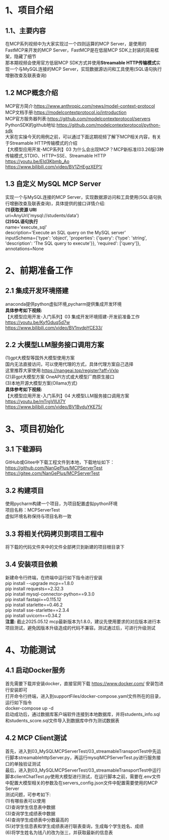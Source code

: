 # 1、项目介绍                  
## 1.1、主要内容
在MCP系列视频中为大家实现过一个四则运算的MCP Server，是使用的FastMCP来开发的MCP Server，FastMCP是在低层MCP SDK上封装的简易框架，隐藏了细节               
那本期视频会使用官方低层MCP SDK方式并使用**Streamable HTTP传输模式**实现一个与MySQL连接的MCP Server，实现数据源访问和工具使用(SQL语句执行增删改查及联表查询)            

## 1.2 MCP概念介绍              
MCP官方简介:https://www.anthropic.com/news/model-context-protocol                                                                                       
MCP文档手册:https://modelcontextprotocol.io/introduction                                                   
MCP官方服务器列表:https://github.com/modelcontextprotocol/servers                             
PythonSDK的github地址:https://github.com/modelcontextprotocol/python-sdk                       
大家在实操今天的用例之前，可以通过下面这期视频了解下MCP相关内容，有关于Streamable HTTP传输模式的介绍                          
【大模型应用开发-MCP系列】03 为什么会出现MCP？MCP新标准(03.26版)3种传输模式,STDIO、HTTP+SSE、Streamable HTTP                     
https://youtu.be/EId3Kbmb_Ao           
https://www.bilibili.com/video/BV1ZHEgzXEP1/                 

## 1.3 自定义 MySQL MCP Server 
实现一个与MySQL连接的MCP Server，实现数据源访问和工具使用(SQL语句执行增删改查及联表查询)，具体提供的接口详情介绍:                                            
**(1)获取资源 URI**                           
uri=AnyUrl('mysql://students/data')                            
**(2)SQL语句执行**                         
name='execute_sql'                    
description='Execute an SQL query on the MySQL server'                     
inputSchema={'type': 'object', 'properties': {'query': {'type': 'string', 'description': 'The SQL query to execute'}}, 'required': ['query']}, annotations=None               


# 2、前期准备工作
## 2.1 集成开发环境搭建  
anaconda提供python虚拟环境,pycharm提供集成开发环境                                              
**具体参考如下视频:**                        
【大模型应用开发-入门系列】03 集成开发环境搭建-开发前准备工作                         
https://youtu.be/KyfGduq5d7w                     
https://www.bilibili.com/video/BV1nvdpYCE33/                      

## 2.2 大模型LLM服务接口调用方案
(1)gpt大模型等国外大模型使用方案                  
国内无法直接访问，可以使用代理的方式，具体代理方案自己选择                        
这里推荐大家使用:https://nangeai.top/register?aff=Vxlp                        
(2)非gpt大模型方案 OneAPI方式或大模型厂商原生接口                                              
(3)本地开源大模型方案(Ollama方式)                                              
**具体参考如下视频:**                                           
【大模型应用开发-入门系列】04 大模型LLM服务接口调用方案                    
https://youtu.be/mTrgVllUl7Y               
https://www.bilibili.com/video/BV1BvduYKE75/                             


# 3、项目初始化
## 3.1 下载源码
GitHub或Gitee中下载工程文件到本地，下载地址如下：                
https://github.com/NanGePlus/MCPServerTest                                                                    
https://gitee.com/NanGePlus/MCPServerTest                                                              

## 3.2 构建项目 
使用pycharm构建一个项目，为项目配置虚拟python环境                         
项目名称：MCPServerTest                                          
虚拟环境名称保持与项目名称一致                            

## 3.3 将相关代码拷贝到项目工程中           
将下载的代码文件夹中的文件全部拷贝到新建的项目根目录下                             

## 3.4 安装项目依赖                            
新建命令行终端，在终端中运行如下指令进行安装          
pip install --upgrade mcp==1.8.0                                                
pip install requests==2.32.3                         
pip install mysql-connector-python==9.3.0             
pip install fastapi==0.115.12             
pip install starlette==0.46.2                          
pip install sse-starlette==2.3.4         
pip install uvicorn==0.34.2            
**注意:** 截止2025.05.12 mcp最新版本为1.8.0，建议先使用要求的对应版本进行本项目测试，避免因版本升级造成的代码不兼容。测试通过后，可进行升级测试                         
 

# 4、功能测试
## 4.1 启动Docker服务            
首先需要下载并安装docker，直接官网下载 https://www.docker.com/ 安装包进行安装即可                         
打开命令行终端，进入到supportFiles/docker-compose.yaml文件所在的目录，运行如下指令                              
docker-compose up -d                
启动成功后，通过数据库客户端软件连接到本地数据库，并将students_info.sql和students_score.sql文件导入到数据库中作为测试数据表                    

## 4.2 MCP Client测试   
首先，进入到03_MySQLMCPServerTest/03_streamableTransportTest中先运行脚本streamablehttpServer.py，再运行mysqlMCPServerTest.py进行服务接口的单独验证测试                                            
最后，进入到03_MySQLMCPServerTest/03_streamableTransportTest中运行脚本clientChatTest.py使用大模型进行测试，在运行脚本之前，需要在.env文件中配置大模型相关的参数及在servers_config.json文件中配置需要使用的MCP Server              
测试问题，可参考如下:                                
(1)有哪些表可以使用                                             
(2)查询学生信息表中数据                                                   
(3)查询学生成绩表中数据                                               
(4)查询学生成绩表中分数最高的                                              
(5)对学生信息表和学生成绩表进行联表查询，生成每个学生姓名、成绩                     
(6)将学生姓名为钱八的改为张三，并获取最新的信息表       

         
 